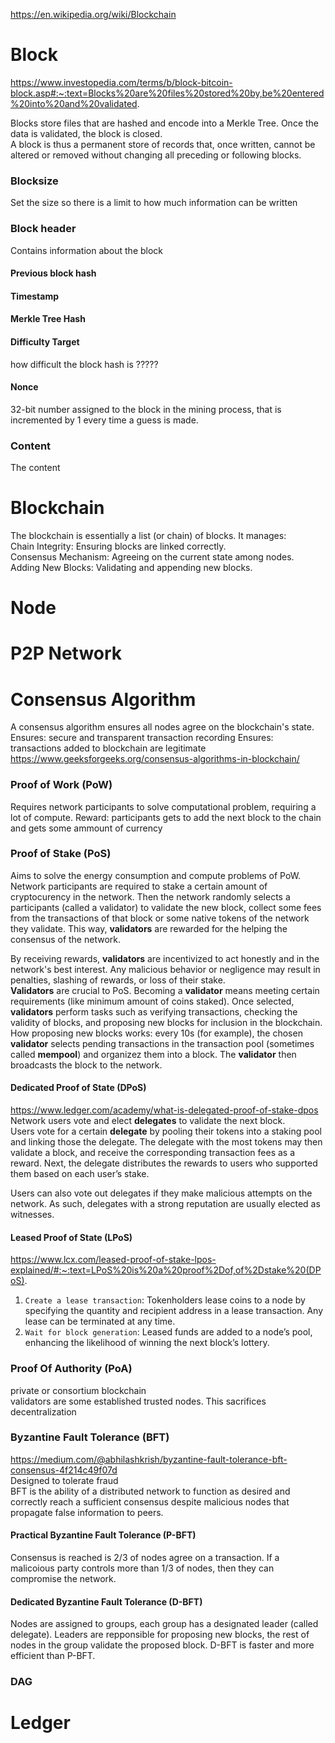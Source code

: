 https://en.wikipedia.org/wiki/Blockchain
# Block
https://www.investopedia.com/terms/b/block-bitcoin-block.asp#:~:text=Blocks%20are%20files%20stored%20by,be%20entered%20into%20and%20validated.

Blocks store files that are hashed and encode into a Merkle Tree. Once the data is validated, the block is closed.      
A block is thus a permanent store of records that, once written, cannot be altered or removed without changing all preceding or   following blocks.     
### Blocksize    
Set the size so there is a limit to how much information can be written   
### Block header  
Contains information about the block 
#### Previous block hash
#### Timestamp
#### Merkle Tree Hash
#### Difficulty Target
how difficult the block hash is ?????
#### Nonce
32-bit number assigned to the block in the mining process, that is incremented by 1 every time a guess is made.
### Content
The content 

# Blockchain
The blockchain is essentially a list (or chain) of blocks. It manages:  
Chain Integrity: Ensuring blocks are linked correctly.   
Consensus Mechanism: Agreeing on the current state among nodes.   
Adding New Blocks: Validating and appending new blocks.   
# Node
# P2P Network  
# Consensus Algorithm  
A consensus algorithm ensures all nodes agree on the blockchain's state.  
Ensures: secure and transparent transaction recording 
Ensures: transactions added to blockchain are legitimate
https://www.geeksforgeeks.org/consensus-algorithms-in-blockchain/  
### Proof of Work (PoW)
Requires network participants to solve computational problem, requiring a lot of compute. Reward: participants gets to add the next block to the chain and gets some ammount of currency
### Proof of Stake (PoS)
Aims to solve the energy consumption and compute problems of PoW.  
Network participants are required to stake a certain amount of cryptocurency in the network. Then the network randomly selects a participants (called a validator) to validate the new block, collect some fees from the transactions of that block or some native tokens of the network they validate. This way, **validators** are rewarded for the helping the consensus of the network.    

By receiving rewards, **validators** are incentivized to act honestly and in the network's best interest. Any malicious behavior or negligence may result in penalties, slashing of rewards, or loss of their stake.  
**Validators** are crucial to PoS. Becoming a **validator** means meeting certain requirements (like minimum amount of coins staked). Once selected, **validators** perform tasks such as verifying transactions, checking the validity of blocks, and proposing new blocks for inclusion in the blockchain.   
How proposing new blocks works: every 10s (for example), the chosen **validator** selects pending transactions in the transaction pool (sometimes called **mempool**) and organizez them into a block. The **validator** then broadcasts the block to the network.  


#### Dedicated Proof of State (DPoS)
https://www.ledger.com/academy/what-is-delegated-proof-of-stake-dpos  
Network users vote and elect **delegates** to validate the next block.  
Users vote for a certain **delegate** by pooling their tokens into a staking pool and linking those the delegate. The delegate with the most tokens may then validate a block, and receive the corresponding transaction fees as a reward. Next, the delegate distributes the rewards to users who supported them based on each user’s stake.  

Users can also vote out delegates if they make malicious attempts on the network. As such, delegates with a strong reputation are usually elected as witnesses.    
#### Leased Proof of State (LPoS)   
https://www.lcx.com/leased-proof-of-stake-lpos-explained/#:~:text=LPoS%20is%20a%20proof%2Dof,of%2Dstake%20(DPoS).    
1. `Create a lease transaction`: Tokenholders lease coins to a node by specifying the quantity and recipient address in a lease transaction. Any lease can be terminated at any time.  
2. `Wait for block generation`: Leased funds are added to a node’s pool, enhancing the likelihood of winning the next block’s lottery.  

### Proof Of Authority (PoA)   
private or consortium blockchain  
validators are some established trusted nodes. This sacrifices decentralization   

### Byzantine Fault Tolerance (BFT)
https://medium.com/@abhilashkrish/byzantine-fault-tolerance-bft-consensus-4f214c49f07d  
Designed to tolerate fraud    
BFT is the ability of a distributed network to function as desired and correctly reach a sufficient consensus despite malicious nodes that propagate false information to peers.  

#### Practical Byzantine Fault Tolerance (P-BFT)   
Consensus is reached is 2/3 of nodes agree on a transaction. If a malicoious party controls more than 1/3 of nodes, then they can compromise the network.  

#### Dedicated  Byzantine Fault Tolerance (D-BFT)  
Nodes are assigned to groups, each group has a designated leader (called delegate). Leaders are repponsible for proposing new blocks, the rest of nodes in the group validate the proposed block.
D-BFT is faster and more efficient than P-BFT.  
  
### DAG    
# Ledger   
